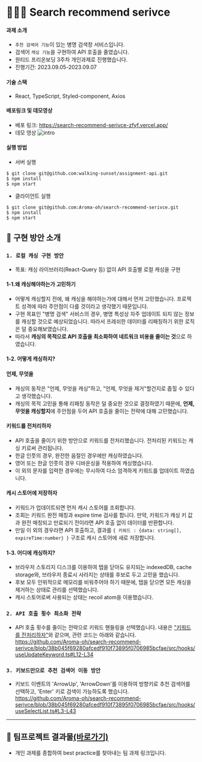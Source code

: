 # 👩🏻‍💻 Search recommend serivce
#### 과제 소개
* `추천 검색어 기능`이 있는 병명 검색창 서비스입니다.
* 검색어 `캐싱 기능`을 구현하여 API 호출을 줄였습니다. 
* 원티드 프리온보딩 3주차 개인과제로 진행했습니다.
* 진행기간: 2023.09.05-2023.09.07

#### 기술 스택
* React, TypeScript, Styled-component, Axios

#### 배포링크 및 데모영상
* 배포 링크: https://search-recommend-serivce-zfyf.vercel.app/
* 데모 영상
  ![intro](https://github.com/Aroma-oh/search-recommend-serivce/assets/115550622/a168220d-b605-43b1-b6e6-66d4cb7db0e8)

#### 실행 방법
* 서버 실행
```
$ git clone git@github.com:walking-sunset/assignment-api.git
$ npm install
$ npm start
```
* 클라이언트  실행
```
$ git clone git@github.com:Aroma-oh/search-recommend-serivce.git
$ npm install
$ npm start
```

## 📑 구현 방안 소개
### `1. 로컬 캐싱 구현 방안`
* 목표: 캐싱 라이브러리(React-Query 등) 없이 API 호출별 로컬 캐싱을 구현
#### 1-1.왜 캐싱해야하는가 고민하기 
* 어떻게 캐싱할지 전에, 왜 캐싱을 해야하는가에 대해서 먼저 고민했습니다. 프로젝트 성격에 따라 주안점이 다를 것이라고 생각했기 때문입니다.
* 구현 목표인 "병명 검색" 서비스의 경우, 병명 특성상 자주 업데이트 되지 않는 정보를 캐싱할 것으로 예상되었습니다. 따라서 프레쉬한 데이터를 리패칭하기 위한 로직은 덜 중요해보였습니다.
* 따라서 **캐싱의 목적으로 API 호출을 최소화하여 네트워크 비용을 줄이는 것**으로 하였습니다.
#### 1-2. 어떻게 캐싱하지? 
#### 언제, 무엇을
* 캐싱의 동작은 "언제, 무엇을 캐싱"하고, "언제, 무엇을 제거"할건지로 좁힐 수 있다고 생각했습니다. 
* 캐싱의 목적 고민을 통해 리패칭 동작은 덜 중요한 것으로 결정하였기 때문에, **언제, 무엇을 캐싱할지**에 주안점을 두어 API 호출을 줄이는 전략에 대해 고민했습니다. 
#### 키워드를 전처리하자 
* API 호출을 줄이기 위한 방안으로 키워드를 전처리했습니다. 전처리된 키워드는 캐싱 키로써 관리됩니다. 
* 한글 인풋의 경우, 완전한 음절인 경우에만 캐싱하였습니다.
* 영어 또는 한글 인풋의 경우 디바운싱을 적용하여 캐싱했습니다. 
* 이 외의 문자를 입력한 경우에는 무시하여 다소 엄격하게 키워드를 업데이트 하였습니다.
#### 캐시 스토어에 저장하자
* 키워드가 업데이트되면 먼저 캐시 스토어를 조회합니다.
* 조회는 키워드 완전 매칭과 expire time 검사를 합니다. 만약, 키워드가 캐싱 키 값과 완전 매칭되고 만료되기 전이라면 API 호출 없이 데이터를 반환합니다.
* 만일 이 외의 경우라면 API 호출하고, 결과를 `{ 키워드 : {data: string[], expireTime:number} }` 구조로 캐시 스토어에 새로 저장합니다. 
#### 1-3. 어디에 캐싱하지?
* 브라우저 스토리지 디스크를 이용하여 탭을 닫아도 유지되는 indexedDB, cache storage와, 브라우저 종료시 사라지는 상태를 후보로 두고 고민을 했습니다.
* 후보 모두 인위적으로 메모리를 비워주어야 하기 때문에, 탭을 닫으면 모든 캐싱을 제거하는 상태로 관리를 선택했습니다.
* 캐시 스토어로써 사용되는 상태는 recoil atom을 이용했습니다. 
### `2. API 호출 횟수 최소화 전략`
* API 호출 횟수를 줄이는 전략으로 키워드 핸들링을 선택했습니다. 내용은 ["키워드를 전처리하자"](https://github.com/Aroma-oh/search-recommend-serivce#%ED%82%A4%EC%9B%8C%EB%93%9C%EB%A5%BC-%EC%A0%84%EC%B2%98%EB%A6%AC%ED%95%98%EC%9E%90)와 같으며, 관련 코드는 아래와 같습니다.
  https://github.com/Aroma-oh/search-recommend-serivce/blob/38b045f69280afcedf910f73895f0706985bcfae/src/hooks/useUpdateKeyword.ts#L12-L34
### `3. 키보드만으로 추천 검색어 이동 방안`
* 키보드 이벤트의 'ArrowUp', 'ArrowDown'를 이용하여 방향키로 추천 검색어를 선택하고, 'Enter' 키로 검색이 가능하도록 했습니다.
  https://github.com/Aroma-oh/search-recommend-serivce/blob/38b045f69280afcedf910f73895f0706985bcfae/src/hooks/useSelectList.ts#L3-L43

----
## 🎊 팀프로젝트 결과물[(바로가기)](https://github.com/wanted-pre-onboarding-12th-11/pre-onboarding-12th-3-11)
* 개인 과제를 종합하여 best practice를 찾아내는 팀 과제 링크입니다.
